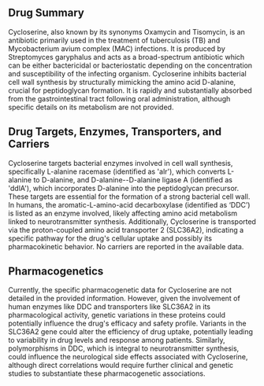 ## Drug Summary
Cycloserine, also known by its synonyms Oxamycin and Tisomycin, is an antibiotic primarily used in the treatment of tuberculosis (TB) and Mycobacterium avium complex (MAC) infections. It is produced by Streptomyces garyphalus and acts as a broad-spectrum antibiotic which can be either bactericidal or bacteriostatic depending on the concentration and susceptibility of the infecting organism. Cycloserine inhibits bacterial cell wall synthesis by structurally mimicking the amino acid D-alanine, crucial for peptidoglycan formation. It is rapidly and substantially absorbed from the gastrointestinal tract following oral administration, although specific details on its metabolism are not provided.

## Drug Targets, Enzymes, Transporters, and Carriers
Cycloserine targets bacterial enzymes involved in cell wall synthesis, specifically L-alanine racemase (identified as 'alr'), which converts L-alanine to D-alanine, and D-alanine--D-alanine ligase A (identified as 'ddlA'), which incorporates D-alanine into the peptidoglycan precursor. These targets are essential for the formation of a strong bacterial cell wall. In humans, the aromatic-L-amino-acid decarboxylase (identified as ‘DDC’) is listed as an enzyme involved, likely affecting amino acid metabolism linked to neurotransmitter synthesis. Additionally, Cycloserine is transported via the proton-coupled amino acid transporter 2 (SLC36A2), indicating a specific pathway for the drug's cellular uptake and possibly its pharmacokinetic behavior. No carriers are reported in the available data.

## Pharmacogenetics
Currently, the specific pharmacogenetic data for Cycloserine are not detailed in the provided information. However, given the involvement of human enzymes like DDC and transporters like SLC36A2 in its pharmacological activity, genetic variations in these proteins could potentially influence the drug's efficacy and safety profile. Variants in the SLC36A2 gene could alter the efficiency of drug uptake, potentially leading to variability in drug levels and response among patients. Similarly, polymorphisms in DDC, which is integral to neurotransmitter synthesis, could influence the neurological side effects associated with Cycloserine, although direct correlations would require further clinical and genetic studies to substantiate these pharmacogenetic associations.